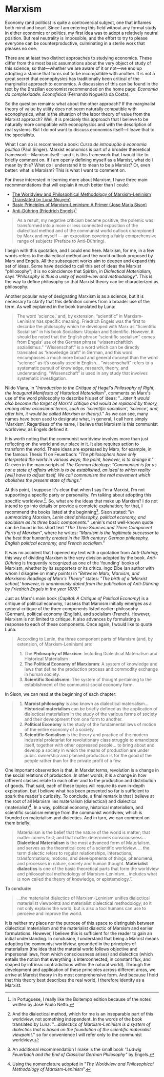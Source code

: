 # Marxism

Economy (and politics) is quite a controversial subject, one that inflames both mind and heart. Since I am entering this field without any formal study in either economics or politics, my first idea was to adopt a relatively neutral position. But real neutrality is impossible, and the effort to try to please everyone can be counterproductive, culminating in a sterile work that pleases no one.  

There are at least two distinct approaches to studying economics. These differ from the most basic assumptions about the very object of study of this science, so that—whether we are aware of it or not—we end up adopting a stance that turns out to be incompatible with another. It is not a great secret that econophysics has traditionally been critical of the marginalist approach to economics. A discussion of this can be found in the text by the Brazilian economist recommended on the home page: *Economia da complexidade: Econofísica* (Fernando Nogueira da Costa).  

So the question remains: what about the other approach? If the marginalist theory of value by utility does not seem naturally compatible with econophysics, what is the situation of the labor theory of value from the Marxist approach? Well, it is precisely this approach that I believe to be naturally more compatible with econophysics and with the description of real systems. But I do not want to discuss economics itself—I leave that to the specialists.  

What I can do is recommend a book: *Curso de introdução à economia política* (Paul Singer). Marxist economics is part of a broader theoretical framework—Marxism itself—and it is this framework that I would like to briefly comment on. If I am openly defining myself as a Marxist, what do I mean by this? What do I understand it to mean to be a Marxist? Or, even better: what is Marxism? This is what I want to comment on.    

For those interested in learning more about Marxism, I have three main recommendations that will explain it much better than I could:
- [The Worldview and Philosophical Methodology of Marxism-Leninism (Translated by Luna Nguyen)](https://foreignlanguages.press/product/basic-principles-of-marxism-leninism-a-primer-jose-maria-sison/)
- [Basic Principles of Marxism-Leninism: A Primer (Jose Maria Sison)](https://foreignlanguages.press/product/basic-principles-of-marxism-leninism-a-primer-jose-maria-sison/)
- [Anti-Dühring (Friedrich Engels)](https://www.marxists.org/archive/marx/works/1877/anti-duhring/)[^1]

> As a result, my negative criticism became positive, the polemic was transformed into a more or less connected exposition of the dialectical method and of the communist world outlook championed by Marx and myself — an exposition covering a fairly comprehensive range of subjects (Preface to Anti-Dühring).

I begin with this quotation, and I could end here. Marxism, for me, in a few words refers to the dialectical method and the world outlook proposed by Marx and Engels. All the subsequent works aim to deepen and expand this set of ideas. Some have decided to call this set of ideas the Marxist "philosophy"; it is no coincidence that Spirkin, in *Dialectical Materialism*, says *"Philosophy is thus a unity of world-view and methodology"*. This is the way to define philosophy so that Marxist theory can be characterized as philosophy. 

Another popular way of designating Marxism is as a science, but it is necessary to clarify that this definition comes from a broader use of the term. As well explained in the book translated by Luna: 

> The word 'science,' and, by extension, “scientific” in Marxism-Leninism has specific meaning. Friedrich Engels was the first to describe the philosophy which he developed with Marx as “Scientific Socialism” in his book Socialism: Utopian and Scientific. However, it should be noted that the English phrase “scientific socialism” comes from Engels’ use of the German phrase “wissenschaftlich sozialismus.” “Wissenschaft” is a word which can be directly translated as “knowledge craft” in German, and this word encompasses a much more broad and general concept than the word “science” as it’s usually used in English... “wissenschaft” refers to a systematic pursuit of knowledge, research, theory, and understanding. “Wissenschaft” is used in any study that involves systematic investigation.

Nildo Viana, in *"Introduction to the Critique of Hegel's Philosophy of Right, the Inaugural Manifesto of Historical Materialism"*, comments on Marx's use of the word philosophy to describe his set of ideas: "...*later it would also become the target of Marx's critique and would be replaced by theory, among other occasional terms, such as 'scientific socialism', 'science', and, after him, it would be called Marxism or theory).*" As we can see, many names have been used to designate what, in general, I call here simply 'Marxism'. Regardless of the name, I believe that Marxism is this communist worldview, as Engels defined it.

It is worth noting that the communist worldview involves more than just reflecting on the world and our place in it. It also requires action to transform the world. These ideas are expressed by Marx, for example, in the famous Thesis 11 on Feuerbach: *"The philosophers have only interpreted the world in various ways; the point, however, is to change it."* Or even in the manuscripts of *The German Ideology*: *"Communism is for us not a state of affairs which is to be established, an ideal to which reality [will] have to adjust itself. We call communism the real movement which abolishes the present state of things."*  

At this point, I suppose it's clear that when I say I'm a Marxist, I'm not supporting a specific party or personality. I'm talking about adopting this specific worldview.[^2]. So, what are the ideas that make up Marxism? I do not intend to go into details or provide a complete explanation; for that, I recommend the books listed at the beginning[^3]. Sison stated: "*In summarizing Marxism, Lenin cited philosophy, political economy, and socialism as its three basic components.*" Lenin's most well-known quote can be found in his short text *"The Three Sources and Three Component Parts of Marxism"*, where he writes: *"Marxism is the legitimate successor to the best that humanity created in the 19th century: German philosophy, English political economy, and French socialism."*

It was no accident that I opened my text with a quotation from *Anti-Dühring*; this way of dividing Marxism is the very division adopted by the book. *Anti-Dühring* is frequently recognized as one of the 'founding' books of Marxism, whether by its supporters or its critics. Ingo Elbe (an author with whom I disagree on many points) in *"Between Marx, Marxism, and Marxisms: Readings of Marx's Theory"* states: *"The birth of a 'Marxist school,' however, is unanimously dated from the publication of Anti-Dühring by Friedrich Engels in the year 1878."*

Just as Marx's main book (*Capital: A Critique of Political Economy*) is a critique of political economy, I assess that Marxism initially emerges as a general critique of the three components listed earlier: philosophy (German), political economy (English), and socialism (French). However, Marxism is not limited to critique. It also advances by formulating a response to each of these components. Once again, I would like to quote Luna:

> According to Lenin, the three component parts of Marxism (and, by extension, of Marxism-Leninism) are:
> 1. The **Philosophy of Marxism**: Including Dialectical Materialism and Historical Materialism
> 2. **The Political Economy of Marxismm**: A system of knowledge and laws that define the production process and commodity exchange in human society.
> 3. **Scientific Socialismm**: The system of thought pertaining to the establishment of the communist social economy form.

In Sison, we can read at the beginning of each chapter:
> 1. **Marxist philosophy** is also known as dialectical materialism... **Historical materialism** can be briefly defined as the application of dialectical materialism in the study of the various forms of society and their development from one form to another.
> 2. **Political Economy** is the study of the fundamental laws of motion of the entire economy of a society.
> 3. **Scientific Socialism** is the theory and practice of the modern industrial proletariat for revolutionary class struggle to emancipate itself, together with other oppressed people... to bring about and develop a society in which the means of production are under public ownership and planned production is for the good of the people rather than for the private profit of a few.

One important observation is that, in Marxist terms, revolution is a change in the social relations of production. In other words, it is a change in how different classes relate to each other and to the production and distribution of goods. That said, each of these topics will require its own in-depth exploration, but I believe what has been presented so far is sufficient to spark the reader's curiosity. To conclude, a final remark is that I believe at the root of all Marxism lies materialism (dialectical) and dialectics (materialist)[^4]. In a way, political economy, historical materialism, and scientific socialism emerge from the communist worldview, which is founded on materialism and dialectics. And in turn, we can comment on them briefly:

> Materialism is the belief that the nature of the world is matter; that matter comes first; and that matter determines consciousness... **Dialectical Materialism** is the most advanced form of Materialism, and serves as the theoretical core of a scientific worldview.
> ... the term dialectic refers to regular relationships, interactions, transformations, motions, and developments of things, phenomena, and processes in  nature, society and human thought. **Materialist dialectics** is one of the basic theoretical parts that form the worldview and philosophical methodology of Marxism-Leninism... includes what is now called the theory of knowledge, or epistemology.”.

To conclude:

> ...the materialist dialectics of Marxism-Leninism unifies dialectical materialist viewpoints and materialist dialectical methodology, so it not only explains the world, but is also a tool humans can use to perceive and improve the world.

It is neither my place nor the purpose of this space to distinguish between dialectical materialism and the materialist dialectic of Marxism and earlier formulations. However, I believe this is sufficient for the reader to gain an initial understanding. In conclusion, I understand that being a Marxist means adopting the communist worldview, grounded in the principles of materialism (the idea that the material world follows objective and impersonal laws, from which consciousness arises) and dialectics (which entails the notion that everything is interconnected, in constant flux, and shaped by intrinsic contradictions within the natural world). Through the development and application of these principles across different areas, we arrive at Marxist theory in its most comprehensive form. And because I hold that this theory best describes the real world, I therefore identify as a Marxist.


[^1]: In Portuguese, I really like the Boitempo edition because of the notes written by José Paulo Netto.  
[^2]: And the dialectical method, which for me is an inseparable part of this worldview, not something independent. In the words of the book translated by Luna: "*...dialectics of Marxism-Leninism is a system of dialectics that is based on the foundation of the scientific materialist viewpoint.*"
so for convenience I will refer only to the communist worldview.  
[^3]: An additional recommendation I make is the small book *"Ludwig Feuerbach and the End of Classical German Philosophy"* by Engels.
[^4]: Using the nomenclature adopted in "*The Worldview and Philosophical Methodology of Marxism-Leninism*".
